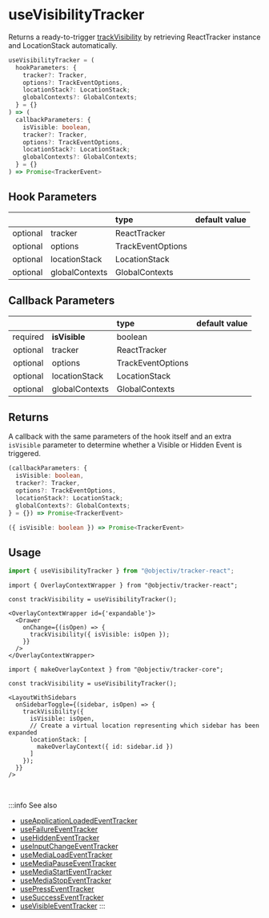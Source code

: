 # useVisibilityTracker

Returns a ready-to-trigger [trackVisibility](/tracking/react/api-reference/eventTrackers/trackVisibility.md) by retrieving ReactTracker instance and LocationStack automatically.

```ts
useVisibilityTracker = (
  hookParameters: {
    tracker?: Tracker,
    options?: TrackEventOptions,
    locationStack?: LocationStack;
    globalContexts?: GlobalContexts;
  } = {}
) => (
  callbackParameters: {
    isVisible: boolean,
    tracker?: Tracker,
    options?: TrackEventOptions,
    locationStack?: LocationStack;
    globalContexts?: GlobalContexts;
  } = {}
) => Promise<TrackerEvent> 
```

## Hook Parameters
|          |                | type              | default value |
|:--------:|:---------------|:------------------|:--------------|
| optional | tracker        | ReactTracker      |               |
| optional | options        | TrackEventOptions |               |
| optional | locationStack  | LocationStack     |               |
| optional | globalContexts | GlobalContexts    |               |

## Callback Parameters
|          |                | type              | default value |
|:--------:|:---------------|:------------------|:--------------|
| required | **isVisible**  | boolean           |               |
| optional | tracker        | ReactTracker      |               |
| optional | options        | TrackEventOptions |               |
| optional | locationStack  | LocationStack     |               |
| optional | globalContexts | GlobalContexts    |               |


## Returns
A callback with the same parameters of the hook itself and an extra `isVisible` parameter to determine whether a Visible or Hidden Event is triggered.  

```ts
(callbackParameters: {
  isVisible: boolean,
  tracker?: Tracker,
  options?: TrackEventOptions,
  locationStack?: LocationStack;
  globalContexts?: GlobalContexts;
} = {}) => Promise<TrackerEvent>
```

```ts
({ isVisible: boolean }) => Promise<TrackerEvent>
```

## Usage
```ts
import { useVisibilityTracker } from "@objectiv/tracker-react";
```

```tsx title="Scenario: declaratively wrapping a third party drawer with onChange callback carrying the latest state"
import { OverlayContextWrapper } from "@objectiv/tracker-react";

const trackVisibility = useVisibilityTracker();

<OverlayContextWrapper id={'expandable'}>
  <Drawer
    onChange={(isOpen) => {
      trackVisibility({ isVisible: isOpen });
    }}
  />
</OverlayContextWrapper>
```

```tsx title="Scenario: virtual location wrapper"
import { makeOverlayContext } from "@objectiv/tracker-core";

const trackVisibility = useVisibilityTracker();

<LayoutWithSidebars
  onSidebarToggle={(sidebar, isOpen) => {
    trackVisibility({ 
      isVisible: isOpen,
      // Create a virtual location representing which sidebar has been expanded 
      locationStack: [
        makeOverlayContext({ id: sidebar.id })
      ]
    });
  }}
/>
```

<br />

:::info See also
- [useApplicationLoadedEventTracker](/tracking/react/api-reference/hooks/eventTrackers/useApplicationLoadedEventTracker.md)
- [useFailureEventTracker](/tracking/react/api-reference/hooks/eventTrackers/useFailureEventTracker.md)
- [useHiddenEventTracker](/tracking/react/api-reference/hooks/eventTrackers/useHiddenEventTracker.md)
- [useInputChangeEventTracker](/tracking/react/api-reference/hooks/eventTrackers/useInputChangeEventTracker.md)
- [useMediaLoadEventTracker](/tracking/react/api-reference/hooks/eventTrackers/useMediaLoadEventTracker.md)
- [useMediaPauseEventTracker](/tracking/react/api-reference/hooks/eventTrackers/useMediaPauseEventTracker.md)
- [useMediaStartEventTracker](/tracking/react/api-reference/hooks/eventTrackers/useMediaStartEventTracker.md)
- [useMediaStopEventTracker](/tracking/react/api-reference/hooks/eventTrackers/useMediaStopEventTracker.md)
- [usePressEventTracker](/tracking/react/api-reference/hooks/eventTrackers/usePressEventTracker.md)
- [useSuccessEventTracker](/tracking/react/api-reference/hooks/eventTrackers/useSuccessEventTracker.md)
- [useVisibleEventTracker](/tracking/react/api-reference/hooks/eventTrackers/useVisibleEventTracker.md)
:::
